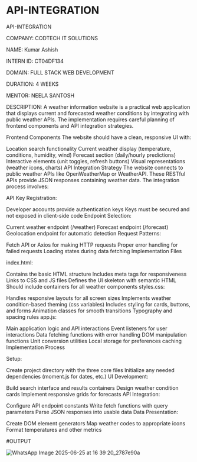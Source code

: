 # API-INTEGRATION

API-INTEGRATION

COMPANY: CODTECH IT SOLUTIONS

NAME: Kumar Ashish

INTERN ID: CT04DF134

DOMAIN: FULL STACK WEB DEVELOPMENT

DURATION: 4 WEEKS

MENTOR: NEELA SANTOSH

DESCRIPTION: A weather information website is a practical web application that displays current and forecasted weather conditions by integrating with public weather APIs. The implementation requires careful planning of frontend components and API integration strategies.

Frontend Components The website should have a clean, responsive UI with:

Location search functionality Current weather display (temperature, conditions, humidity, wind) Forecast section (daily/hourly predictions) Interactive elements (unit toggles, refresh buttons) Visual representations (weather icons, charts) API Integration Strategy The website connects to public weather APIs like OpenWeatherMap or WeatherAPI. These RESTful APIs provide JSON responses containing weather data. The integration process involves:

API Key Registration:

Developer accounts provide authentication keys Keys must be secured and not exposed in client-side code Endpoint Selection:

Current weather endpoint (/weather) Forecast endpoint (/forecast) Geolocation endpoint for automatic detection Request Patterns:

Fetch API or Axios for making HTTP requests Proper error handling for failed requests Loading states during data fetching Implementation Files

index.html:

Contains the basic HTML structure Includes meta tags for responsiveness Links to CSS and JS files Defines the UI skeleton with semantic HTML Should include containers for all weather components styles.css:

Handles responsive layouts for all screen sizes Implements weather condition-based theming (css variables) Includes styling for cards, buttons, and forms Animation classes for smooth transitions Typography and spacing rules app.js:

Main application logic and API interactions Event listeners for user interactions Data fetching functions with error handling DOM manipulation functions Unit conversion utilities Local storage for preferences caching Implementation Process

Setup:

Create project directory with the three core files Initialize any needed dependencies (moment.js for dates, etc.) UI Development:

Build search interface and results containers Design weather condition cards Implement responsive grids for forecasts API Integration:

Configure API endpoint constants Write fetch functions with query parameters Parse JSON responses into usable data Data Presentation:

Create DOM element generators Map weather codes to appropriate icons Format temperatures and other metrics

#OUTPUT

![WhatsApp Image 2025-06-25 at 16 39 20_2787e90a](https://github.com/user-attachments/assets/222c75e3-1705-4dee-8d73-ec1fd1edf3c7)

